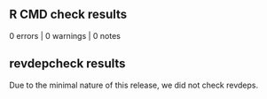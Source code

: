 ## R CMD check results

0 errors | 0 warnings | 0 notes

## revdepcheck results

Due to the minimal nature of this release, we did not check revdeps.
